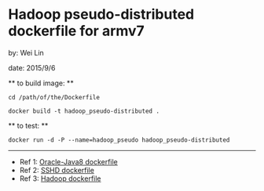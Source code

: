 # Hadoop pseudo-distributed dockerfile for armv7


by: Wei Lin

date: 2015/9/6


** to build image: **

    cd /path/of/the/Dockerfile
    
    docker build -t hadoop_pseudo-distributed .

** to test: **

    docker run -d -P --name=hadoop_pseudo hadoop_pseudo-distributed



----------


- Ref 1: [Oracle-Java8 dockerfile](https://github.com/dockerfile/java/tree/master/oracle-java8 "Oracle-Java8 dockerfile")
- Ref 2: [SSHD dockerfile](https://docs.docker.com/examples/running_ssh_service/ "SSHD dockerfile")
- Ref 3: [Hadoop dockerfile](https://github.com/sequenceiq/hadoop-docker "Hadoop dockerfile")

